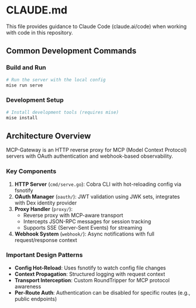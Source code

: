 # CLAUDE.md

This file provides guidance to Claude Code (claude.ai/code) when working with code in this repository.

## Common Development Commands

### Build and Run

```bash
# Run the server with the local config
mise run serve
```

### Development Setup
```bash
# Install development tools (requires mise)
mise install
```

## Architecture Overview

MCP-Gateway is an HTTP reverse proxy for MCP (Model Context Protocol) servers with OAuth authentication and webhook-based observability.

### Key Components

1. **HTTP Server** (`cmd/serve.go`): Cobra CLI with hot-reloading config via fsnotify
2. **OAuth Manager** (`oauth/`): JWT validation using JWK sets, integrates with Dex identity provider
3. **Proxy Handler** (`proxy/`):
   - Reverse proxy with MCP-aware transport
   - Intercepts JSON-RPC messages for session tracking
   - Supports SSE (Server-Sent Events) for streaming
4. **Webhook System** (`webhook/`): Async notifications with full request/response context


### Important Design Patterns
- **Config Hot-Reload**: Uses fsnotify to watch config file changes
- **Context Propagation**: Structured logging with request context
- **Transport Interception**: Custom RoundTripper for MCP protocol awareness
- **Per-Route Auth**: Authentication can be disabled for specific routes (e.g., public endpoints)
